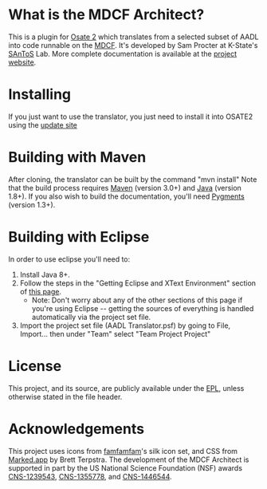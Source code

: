 # What is the MDCF Architect?
This is a plugin for [Osate 2](https://wiki.sei.cmu.edu/aadl/index.php/Osate_2) which translates from a selected subset of AADL into code runnable on the [MDCF](http://mdcf.santos.cis.ksu.edu/).  It's developed by Sam Procter at K-State's [SAnToS](http://santoslab.org/) Lab. More complete documentation is available at the [project website](http://santoslab.org/pub/mdcf-architect/).

# Installing
If you just want to use the translator, you just need to install it into OSATE2 using the [update site](http://santoslab.org/pub/mdcf-architect/updatesite/)

# Building with Maven
After cloning, the translator can be built by the command "mvn install"  Note that the build process requires [Maven](http://maven.apache.org/) (version 3.0+) and [Java](http://www.java.com/en/) (version 1.8+). If you also wish to build the documentation, you'll need [Pygments](http://pygments.org/) (version 1.3+).

# Building with Eclipse
In order to use eclipse you'll need to:

1. Install Java 8+.
2. Follow the steps in the "Getting Eclipse and XText Environment" section of [this page](https://wiki.sei.cmu.edu/aadl/index.php/Getting_Osate_2_sources#Getting_the_Eclipse_and_XText_environment).
	* Note: Don't worry about any of the other sections of this page if you're using Eclipse -- getting the sources of everything is handled automatically via the project set file. 
3. Import the project set file (AADL Translator.psf) by going to File, Import... then under "Team" select "Team Project Project"

# License
This project, and its source, are publicly available under the [EPL](http://www.eclipse.org/legal/epl-v10.html), unless otherwise stated in the file header.

# Acknowledgements
This project uses icons from [famfamfam](http://famfamfam.com/lab/icons/silk/)'s silk icon set, and CSS from [Marked.app](http://markedapp.com) by Brett Terpstra. The development of the MDCF Architect is supported in part by
the US National Science Foundation (NSF) awards [CNS-1239543](http://www.nsf.gov/awardsearch/showAward?AWD_ID=1239543), [CNS-1355778](http://www.nsf.gov/awardsearch/showAward?AWD_ID=1355778), and [CNS-1446544](http://www.nsf.gov/awardsearch/showAward?AWD_ID=1446544).

